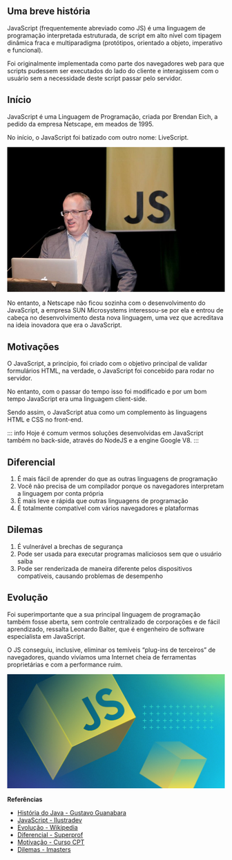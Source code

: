 ## Uma breve história

JavaScript (frequentemente abreviado como JS) é uma linguagem de programação interpretada estruturada, de script em alto nível com tipagem dinâmica fraca e multiparadigma (protótipos, orientado a objeto, imperativo e funcional). 

Foi originalmente implementada como parte dos navegadores web para que scripts pudessem ser executados do lado do cliente e interagissem com o usuário sem a necessidade deste script passar pelo servidor.

## Início

JavaScript é uma Linguagem de Programação, criada por Brendan Eich, a pedido da empresa Netscape, em meados de 1995. 

No início, o JavaScript foi batizado com outro nome: LiveScript.

![](../../../assets/img/linguagens/javascript/sobre-1.jpg )

No entanto, a Netscape não ficou sozinha com o desenvolvimento do JavaScript, a empresa SUN Microsystems interessou-se por ela e entrou de cabeça no desenvolvimento desta nova linguagem, uma vez que acreditava na ideia inovadora que era o JavaScript.

## Motivações

O JavaScript, a princípio, foi criado com o objetivo principal de validar formulários HTML, na verdade, o JavaScript foi concebido para rodar no servidor. 

No entanto, com o passar do tempo isso foi modificado e por um bom tempo JavaScript era uma linguagem client-side. 

Sendo assim, o JavaScript atua como um complemento às linguagens HTML e CSS no front-end. 

::: info
Hoje é comum vermos soluções desenvolvidas em JavaScript também no back-side, através do NodeJS e a engine Google V8.
:::
## Diferencial

1. É mais fácil de aprender do que as outras linguagens de programação
1. Você não precisa de um compilador porque os navegadores interpretam a linguagem por conta própria
1. É mais leve e rápida que outras linguagens de programação
1. É totalmente compatível com vários navegadores e plataformas

## Dilemas

1. É vulnerável a brechas de segurança
1. Pode ser usada para executar programas maliciosos sem que o usuário saiba
1. Pode ser renderizada de maneira diferente pelos dispositivos compatíveis, causando problemas de desempenho

## Evolução

Foi superimportante que a sua principal linguagem de programação também fosse aberta, sem controle centralizado de corporações e de fácil aprendizado, ressalta Leonardo Balter, que é engenheiro de software especialista em JavaScript. 

O JS conseguiu, inclusive, eliminar os temíveis “plug-ins de terceiros” de navegadores, quando vivíamos uma Internet cheia de ferramentas proprietárias e com a performance ruim.

![](../../../assets/img/linguagens/javascript/sobre-2.jpg )

**Referências**

* [História do Java - Gustavo Guanabara](https://www.youtube.com/watch?v=sTX0UEplF54&list=PLHz_AreHm4dkI2ZdjTwZA4mPMxWTfNSpR)
* [JavaScript - Ilustradev](https://ilustradev.com.br/o-que-e-javascript-e-para-que-serve/)
* [Evolução - Wikipedia](https://pt.wikipedia.org/wiki/JavaScript)
* [Diferencial - Superprof](https://www.superprof.pt/blog/a-historia-do-curso-javascript/)
* [Motivação - Curso CPT](https://www.cpt.com.br/cursos-informatica-desenvolvimentodesoftwares/artigos/linguagem-de-programacao-javascript-um-breve-historico#:~:text=O%20JavaScript%2C%20a%20princ%C3%ADpio%2C%20foi,%C3%A9%20uma%20linguagem%20Client%2Dside.)
* [Dilemas - Imasters](https://imasters.com.br/)



